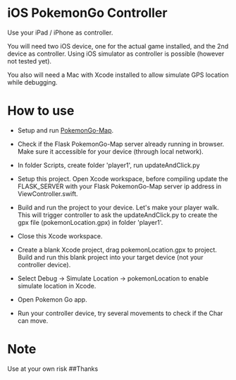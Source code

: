 # iOS PokemonGo Controller

Use your iPad / iPhone as controller.

You will need two iOS device, one for the actual game installed, and the 2nd device as controller. Using iOS simulator as controller is possible (however not tested yet).

You also will need a Mac with Xcode installed to allow simulate GPS location while debugging.

# How to use

- Setup and run [PokemonGo-Map](https://github.com/AHAAAAAAA/PokemonGo-Map). 
- Check if the Flask PokemonGo-Map server already running in browser. Make sure it accessible for your device (through local network).
- In folder Scripts, create folder 'player1', run updateAndClick.py
- Setup this project. Open Xcode workspace, before compiling update the FLASK_SERVER with your Flask PokemonGo-Map server ip address in ViewController.swift.
- Build and run the project to your device. Let's make your player walk. This will trigger controller to ask the updateAndClick.py to create the gpx file (pokemonLocation.gpx) in folder 'player1'.
- Close this Xcode workspace.

- Create a blank Xcode project, drag pokemonLocation.gpx to project. Build and run this blank project into your target device (not your controller device).
- Select Debug -> Simulate Location -> pokemonLocation to enable simulate location in Xcode.
- Open Pokemon Go app.
- Run your controller device, try several movements to check if the Char can move.


# Note
Use at your own risk
##Thanks